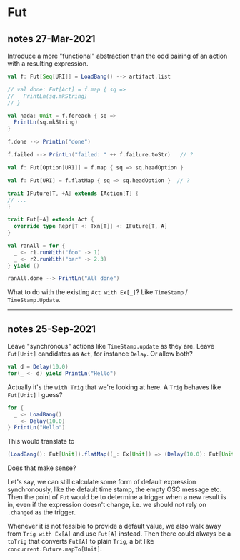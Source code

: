 # Fut

## notes 27-Mar-2021

Introduce a more "functional" abstraction than the odd pairing of an action
with a resulting expression.

```scala
val f: Fut[Seq[URI]] = LoadBang() --> artifact.list

// val done: Fut[Act] = f.map { sq =>
//   PrintLn(sq.mkString)
// }

val nada: Unit = f.foreach { sq =>
  PrintLn(sq.mkString)
}

f.done --> PrintLn("done")

f.failed --> PrintLn("failed: " ++ f.failure.toStr)   // ?

val f: Fut[Option[URI]] = f.map { sq => sq.headOption }

val f: Fut[URI] = f.flatMap { sq => sq.headOption }  // ?

trait IFuture[T, +A] extends IAction[T] {
// ...
}

trait Fut[+A] extends Act {
  override type Repr[T <: Txn[T]] <: IFuture[T, A]
}

val ranAll = for {
  _ <- r1.runWith("foo" -> 1)
  _ <- r2.runWith("bar" -> 2.3)
} yield ()

ranAll.done --> PrintLn("All done")

```
What to do with the existing `Act with Ex[_]`? Like `TimeStamp` / `TimeStamp.Update`.

----

## notes 25-Sep-2021

Leave "synchronous" actions like `TimeStamp.update` as they are. Leave `Fut[Unit]` candidates as `Act`, for 
instance `Delay`. Or allow both?

```scala
val d = Delay(10.0)
for(_ <- d) yield PrintLn("Hello")
```

Actually it's the `with Trig` that we're looking at here. A `Trig` behaves like `Fut[Unit]` I guess?

```scala
for {
  _ <- LoadBang()
  _ <- Delay(10.0)
} PrintLn("Hello")
```

This would translate to

```scala
(LoadBang(): Fut[Unit]).flatMap((_: Ex[Unit]) => (Delay(10.0): Fut[Unit])).foreach((_: Ex[Unit]) => PrintLn("Hello"))
```

Does that make sense?

Let's say, we can still calculate some form of default expression synchronously, like the default time stamp,
the empty OSC message etc. Then the point of `Fut` would be to determine a trigger when a new result is in, even if
the expression doesn't change, i.e. we should not rely on `.changed` as the trigger.

Whenever it is not feasible to provide a default value, we also walk away from `Trig with Ex[A]` and use `Fut[A]`
instead. Then there could always be a `toTrig` that converts `Fut[A]` to plain `Trig`, a bit like 
`concurrent.Future.mapTo[Unit]`.
